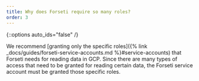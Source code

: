 ```yaml
---
title: Why does Forseti require so many roles?
order: 3
---
```

{::options auto_ids="false" /}

We recommend 
[granting only the specific roles]({% link _docs/guides/forseti-service-accounts.md %}#service-accounts) 
that Forseti needs for reading data in GCP. Since there are many types of 
access that need to be granted for reading certain data, the Forseti service 
account must be granted those specific roles.
